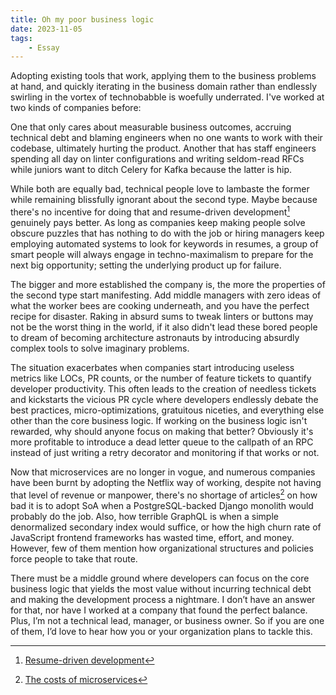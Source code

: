 ```yaml
---
title: Oh my poor business logic
date: 2023-11-05
tags:
    - Essay
---
```


Adopting existing tools that work, applying them to the business problems at hand, and
quickly iterating in the business domain rather than endlessly swirling in the vortex of
technobabble is woefully underrated. I've worked at two kinds of companies before:

One that only cares about measurable business outcomes, accruing technical debt and blaming
engineers when no one wants to work with their codebase, ultimately hurting the product.
Another that has staff engineers spending all day on linter configurations and writing
seldom-read RFCs while juniors want to ditch Celery for Kafka because the latter is hip.

While both are equally bad, technical people love to lambaste the former while remaining
blissfully ignorant about the second type. Maybe because there's no incentive for doing that
and resume-driven development[^1] genuinely pays better. As long as companies keep making
people solve obscure puzzles that has nothing to do with the job or hiring managers keep
employing automated systems to look for keywords in resumes, a group of smart people will
always engage in techno-maximalism to prepare for the next big opportunity; setting the
underlying product up for failure.

The bigger and more established the company is, the more the properties of the second type
start manifesting. Add middle managers with zero ideas of what the worker bees are cooking
underneath, and you have the perfect recipe for disaster. Raking in absurd sums to tweak
linters or buttons may not be the worst thing in the world, if it also didn't lead these
bored people to dream of becoming architecture astronauts by introducing absurdly complex
tools to solve imaginary problems.

The situation exacerbates when companies start introducing useless metrics like LOCs, PR
counts, or the number of feature tickets to quantify developer productivity. This often
leads to the creation of needless tickets and kickstarts the vicious PR cycle where
developers endlessly debate the best practices, micro-optimizations, gratuitous niceties,
and everything else other than the core business logic. If working on the business logic
isn't rewarded, why should anyone focus on making that better? Obviously it's more
profitable to introduce a dead letter queue to the callpath of an RPC instead of just
writing a retry decorator and monitoring if that works or not.

Now that microservices are no longer in vogue, and numerous companies have been burnt by
adopting the Netflix way of working, despite not having that level of revenue or manpower,
there's no shortage of articles[^2] on how bad it is to adopt SoA when a PostgreSQL-backed
Django monolith would probably do the job. Also, how terrible GraphQL is when a simple
denormalized secondary index would suffice, or how the high churn rate of JavaScript
frontend frameworks has wasted time, effort, and money. However, few of them mention how
organizational structures and policies force people to take that route.

There must be a middle ground where developers can focus on the core business logic that
yields the most value without incurring technical debt and making the development process a
nightmare. I don’t have an answer for that, nor have I worked at a company that found the
perfect balance. Plus, I’m not a technical lead, manager, or business owner. So if you are
one of them, I’d love to hear how you or your organization plans to tackle this.

[^1]: [Resume-driven development](https://arxiv.org/abs/2101.12703)

[^2]: [The costs of microservices](https://robertovitillo.com/costs-of-microservices/)
